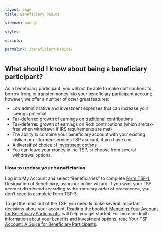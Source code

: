 ```yaml
---
layout: page
title: Beneficiary basics

sidenav: manage

styles:

scripts:

permalink: /beneficiary-basics/
---
```

<h2>What should I know about being a beneficiary participant?</h2>

<p>As a beneficiary participant, you will not be able to make contributions to, borrow from, or transfer money into your beneficiary participant account; however, we offer a number of other great features:</p>

<ul>
  <li>Low administrative and investment expenses that can increase your savings potential</li>
  <li>Tax-deferred growth of earnings on traditional contributions </li>
  <li>Tax-deferred growth of earnings on Roth contributions (which are tax-free when withdrawn if IRS requirements are met) </li>
  <li>The ability to combine your beneficiary account with your existing civilian or uniformed services TSP account, if you have one </li>
  <li>A diversified choice of <a href="javascript:void(0)">investment options</a></li>
  <li>You can leave your money in the TSP, or choose from several withdrawal options.</li>
</ul>

<div class="usa-alert usa-alert-info" >
  <div class="usa-alert-body"><h3 class="usa-alert-heading">How to update your beneficiaries</h3>
  <p class="usa-alert-text">Log into My Account and select “Beneficiaries” to complete <a href="">Form TSP-1</a>, <span class="italic">Designation of Beneficiary</span>, using our online wizard. If you want your TSP account distributed according to the <span data-term="statutory order of precedence" class="js-glossary-toggle term term-end">statutory order of precedence</span>, you don’t need to complete Form TSP-3.</p>
  </div>
</div>

To get the most out of the TSP, you need to make several important decisions about your account. Reading the booklet, <a href="/PDF/forms/tspbk32.pdf" class="pdfLink" title="PDF file opens in new tab"><span class="italic">Managing Your Account for Beneficiary Participants</span></a>, will help you get started. For more in-depth information about your benefits and investment options, read <a href="/PDF/forms/tspbk33.pdf" class="pdfLink" title="PDF file opens in new tab"><span class="italic">Your TSP Account: A Guide for Beneficiary Participants</span></a>.
<!-- CONTENT END -->
